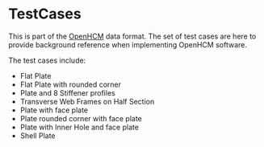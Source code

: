 # TestCases
This is part of the [OpenHCM][OpenHCM] data format.
The set of test cases are here to provide background reference when implementing OpenHCM software.

The test cases include:
-   Flat Plate
-  Flat Plate with rounded corner
-  Plate and 8 Stiffener profiles
-  Transverse Web Frames on Half Section
-  Plate with face plate
-  Plate rounded corner with face plate
-  Plate with Inner Hole and face plate
-  Shell Plate

[OpenHCM]:<http://github.com/OpenHCMStandard/>
[dataformat]: <https://openhcmstandard.github.io/Data-Format/>

